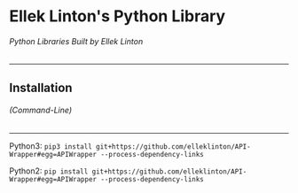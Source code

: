 # Ellek Linton's Python Library
###### Python Libraries Built by Ellek Linton
----------
## Installation
###### (Command-Line)
----------
Python3:
`pip3 install git+https://github.com/elleklinton/API-Wrapper#egg=APIWrapper --process-dependency-links`

Python2:
`pip install git+https://github.com/elleklinton/API-Wrapper#egg=APIWrapper --process-dependency-links`
